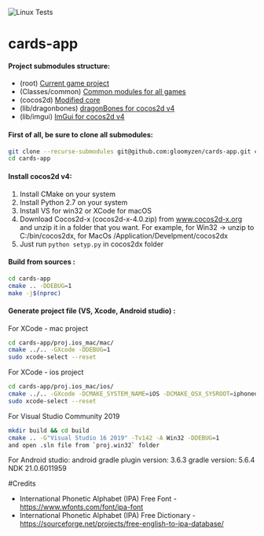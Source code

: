 ![Linux Tests](https://github.com/gloomyzen/cards-app/workflows/Linux%20Tests/badge.svg?branch=master)
# cards-app

#### Project submodules structure:

- (root) [Current game project](https://github.com/gloomyzen/cards-app)
- (Classes/common) [Common modules for all games](https://github.com/gloomyzen/cocos2d-common)
- (cocos2d) [Modified core](https://github.com/gloomyzen/cocos2d)
- (lib/dragonbones) [dragonBones for cocos2d v4](https://github.com/gloomyzen/cocos2d-dragonbones)
- (lib/imgui) [ImGui for cocos2d v4](https://github.com/gloomyzen/cocos2d-x-imgui)

#### First of all, be sure to clone all submodules:
```bash
git clone --recurse-submodules git@github.com:gloomyzen/cards-app.git cards-app 
cd cards-app
```

#### Install cocos2d v4:
1. Install CMake on your system
2. Install Python 2.7 on your system
2. Install VS for win32 or XCode for macOS
3. Download Cocos2d-x (cocos2d-x-4.0.zip) from www.cocos2d-x.org and unzip it in a folder that you want.
For example, for Win32 -> unzip to C:/bin/cocos2dx, for MacOs /Application/Develpment/cocos2dx
4. Just run `python setyp.py` in cocos2dx folder

#### Build from sources :
```bash
cd cards-app
cmake .. -DDEBUG=1
make -j$(nproc)
```

#### Generate project file (VS, Xcode, Android studio) :

For XCode - mac project
```bash
cd cards-app/proj.ios_mac/mac/
cmake ../.. -GXcode -DDEBUG=1
sudo xcode-select --reset
```

For XCode - ios project
```bash
cd cards-app/proj.ios_mac/ios/
cmake ../.. -GXcode -DCMAKE_SYSTEM_NAME=iOS -DCMAKE_OSX_SYSROOT=iphoneos
sudo xcode-select --reset
```

For Visual Studio Community 2019
```bash
mkdir build && cd build
cmake .. -G"Visual Studio 16 2019" -Tv142 -A Win32 -DDEBUG=1
and open .sln file from `proj.win32` folder
```

For Android studio:
android gradle plugin version: 3.6.3
gradle version: 5.6.4
NDK 21.0.6011959


#Credits
- International Phonetic Alphabet (IPA) Free Font - https://www.wfonts.com/font/ipa-font
- International Phonetic Alphabet (IPA) Free Dictionary - https://sourceforge.net/projects/free-english-to-ipa-database/